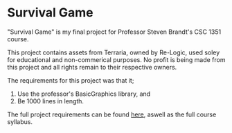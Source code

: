 # Survival Game

"Survival Game" is my final project for Professor Steven Brandt's CSC 1351 course. 

This project contains assets from Terraria, owned by Re-Logic, used soley for educational and non-commerical purposes. No profit is being made from this project and all rights remain to their respective owners.

The requirements for this project was that it;

1. Use the professor's BasicGraphics library, and
2. Be 1000 lines in length.

The full project requirements can be found [here](https://www.cct.lsu.edu/~sbrandt/csc1351/), aswell as the full course syllabus.

